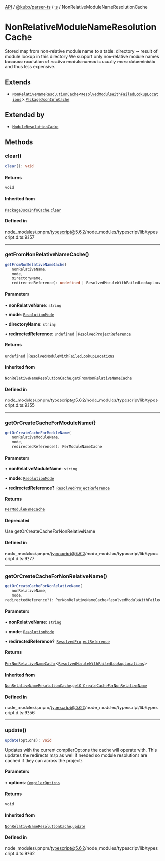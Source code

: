 [API](../../../../../packages.md) / [@kubb/parser-ts](../../../index.md) / [ts](../index.md) / NonRelativeModuleNameResolutionCache

# NonRelativeModuleNameResolutionCache

Stored map from non-relative module name to a table: directory -> result of module lookup in this directory
We support only non-relative module names because resolution of relative module names is usually more deterministic and thus less expensive.

## Extends

- [`NonRelativeNameResolutionCache`](NonRelativeNameResolutionCache.md)\<[`ResolvedModuleWithFailedLookupLocations`](ResolvedModuleWithFailedLookupLocations.md)\>.[`PackageJsonInfoCache`](PackageJsonInfoCache.md)

## Extended by

- [`ModuleResolutionCache`](ModuleResolutionCache.md)

## Methods

### clear()

```ts
clear(): void
```

#### Returns

`void`

#### Inherited from

[`PackageJsonInfoCache`](PackageJsonInfoCache.md).[`clear`](PackageJsonInfoCache.md#clear)

#### Defined in

node\_modules/.pnpm/typescript@5.6.2/node\_modules/typescript/lib/typescript.d.ts:9257

***

### getFromNonRelativeNameCache()

```ts
getFromNonRelativeNameCache(
   nonRelativeName, 
   mode, 
   directoryName, 
   redirectedReference): undefined | ResolvedModuleWithFailedLookupLocations
```

#### Parameters

• **nonRelativeName**: `string`

• **mode**: [`ResolutionMode`](../type-aliases/ResolutionMode.md)

• **directoryName**: `string`

• **redirectedReference**: `undefined` \| [`ResolvedProjectReference`](ResolvedProjectReference.md)

#### Returns

`undefined` \| [`ResolvedModuleWithFailedLookupLocations`](ResolvedModuleWithFailedLookupLocations.md)

#### Inherited from

[`NonRelativeNameResolutionCache`](NonRelativeNameResolutionCache.md).[`getFromNonRelativeNameCache`](NonRelativeNameResolutionCache.md#getfromnonrelativenamecache)

#### Defined in

node\_modules/.pnpm/typescript@5.6.2/node\_modules/typescript/lib/typescript.d.ts:9255

***

### ~~getOrCreateCacheForModuleName()~~

```ts
getOrCreateCacheForModuleName(
   nonRelativeModuleName, 
   mode, 
   redirectedReference?): PerModuleNameCache
```

#### Parameters

• **nonRelativeModuleName**: `string`

• **mode**: [`ResolutionMode`](../type-aliases/ResolutionMode.md)

• **redirectedReference?**: [`ResolvedProjectReference`](ResolvedProjectReference.md)

#### Returns

[`PerModuleNameCache`](../type-aliases/PerModuleNameCache.md)

#### Deprecated

Use getOrCreateCacheForNonRelativeName

#### Defined in

node\_modules/.pnpm/typescript@5.6.2/node\_modules/typescript/lib/typescript.d.ts:9277

***

### getOrCreateCacheForNonRelativeName()

```ts
getOrCreateCacheForNonRelativeName(
   nonRelativeName, 
   mode, 
redirectedReference?): PerNonRelativeNameCache<ResolvedModuleWithFailedLookupLocations>
```

#### Parameters

• **nonRelativeName**: `string`

• **mode**: [`ResolutionMode`](../type-aliases/ResolutionMode.md)

• **redirectedReference?**: [`ResolvedProjectReference`](ResolvedProjectReference.md)

#### Returns

[`PerNonRelativeNameCache`](PerNonRelativeNameCache.md)\<[`ResolvedModuleWithFailedLookupLocations`](ResolvedModuleWithFailedLookupLocations.md)\>

#### Inherited from

[`NonRelativeNameResolutionCache`](NonRelativeNameResolutionCache.md).[`getOrCreateCacheForNonRelativeName`](NonRelativeNameResolutionCache.md#getorcreatecachefornonrelativename)

#### Defined in

node\_modules/.pnpm/typescript@5.6.2/node\_modules/typescript/lib/typescript.d.ts:9256

***

### update()

```ts
update(options): void
```

Updates with the current compilerOptions the cache will operate with.
 This updates the redirects map as well if needed so module resolutions are cached if they can across the projects

#### Parameters

• **options**: [`CompilerOptions`](CompilerOptions.md)

#### Returns

`void`

#### Inherited from

[`NonRelativeNameResolutionCache`](NonRelativeNameResolutionCache.md).[`update`](NonRelativeNameResolutionCache.md#update)

#### Defined in

node\_modules/.pnpm/typescript@5.6.2/node\_modules/typescript/lib/typescript.d.ts:9262
